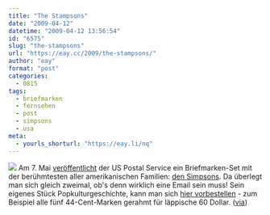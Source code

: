 ```yaml
---
title: "The Stampsons"
date: "2009-04-12"
datetime: "2009-04-12 13:56:54"
id: "6575"
slug: "the-stampsons"
url: "https://eay.cc/2009/the-stampsons/"
author: "eay"
format: "post"
categories:
  - 0815
tags:
  - briefmarken
  - fernsehen
  - post
  - simpsons
  - usa
meta:
  - yourls_shorturl: "https://eay.li/nq"
---
```


![](/uploads/2009/simpsonsstamps.jpg) Am 7. Mai [veröffentlicht](http://www.usps.com/promotions/simpsons.htm) der US Postal Service ein Briefmarken-Set mit der berühmtesten aller amerikanischen Familien: [den Simpsons](//eay.cc/tag/simpsons/). Da überlegt man sich gleich zweimal, ob's denn wirklich eine Email sein muss! Sein eigenes Stück Popkulturgeschichte, kann man sich [hier vorbestellen](http://shop.usps.com/wcsstore/PostalStore/upload/htm/simpsons/) - zum Beispiel alle fünf 44-Cent-Marken gerahmt für läppische 60 Dollar. ([via](http://laughingsquid.com/the-simpsons-postage-stamps/))
